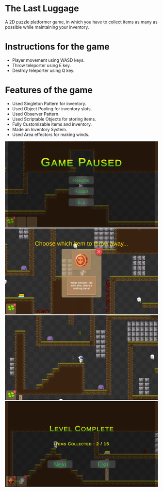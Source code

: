 # The Last Luggage
A 2D puzzle platformer game, in which you have to collect items as many as possible while maintaining your inventory.

# Instructions for the game
- Player movement using WASD keys.
- Throw teleporter using E key.
- Destroy teleporter using Q key.

# Features of the game
- Used Singleton Pattern for inventory.
- Used Object Pooling for inventory slots.
- Used Observer Pattern.
- Used Scriptable Objects for storing items.
- Fully Customizable items and inventory.
- Made an Inventory System.
- Used Area effectors for making winds.

![](Images/1.png)
![](Images/2.png)
![](Images/3.png)
![](Images/4.png)
